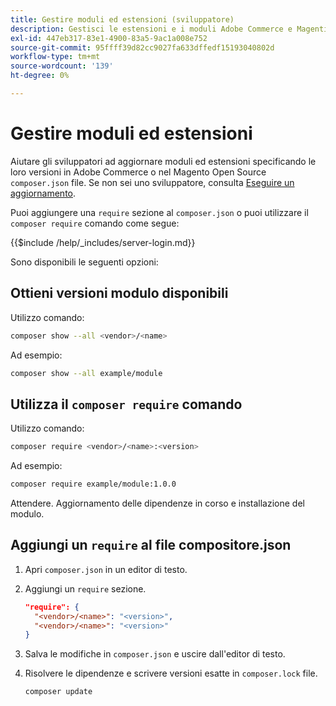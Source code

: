 ```yaml
---
title: Gestire moduli ed estensioni (sviluppatore)
description: Gestisci le estensioni e i moduli Adobe Commerce e Magenti Open Source tramite l’interfaccia della riga di comando e il gestore di pacchetti Composer.
exl-id: 447eb317-83e1-4900-83a5-9ac1a008e752
source-git-commit: 95ffff39d82cc9027fa633dffedf15193040802d
workflow-type: tm+mt
source-wordcount: '139'
ht-degree: 0%

---
```


# Gestire moduli ed estensioni

Aiutare gli sviluppatori ad aggiornare moduli ed estensioni specificando le loro versioni in Adobe Commerce o nel Magento Open Source `composer.json` file. Se non sei uno sviluppatore, consulta [Eseguire un aggiornamento](../implementation/perform-upgrade.md).

Puoi aggiungere una `require` sezione al `composer.json` o puoi utilizzare il `composer require` comando come segue:

{{$include /help/_includes/server-login.md}}

Sono disponibili le seguenti opzioni:

## Ottieni versioni modulo disponibili

Utilizzo comando:

```bash
composer show --all <vendor>/<name>
```

Ad esempio:

```bash
composer show --all example/module
```

## Utilizza il `composer require` comando

Utilizzo comando:

```bash
composer require <vendor>/<name>:<version>
```

Ad esempio:

```bash
composer require example/module:1.0.0
```

Attendere. Aggiornamento delle dipendenze in corso e installazione del modulo.

## Aggiungi un `require` al file compositore.json

1. Apri `composer.json` in un editor di testo.

1. Aggiungi un `require` sezione.

   ```json
   "require": {
     "<vendor>/<name>": "<version>",
     "<vendor>/<name>": "<version>"
   }
   ```

1. Salva le modifiche in `composer.json` e uscire dall&#39;editor di testo.

1. Risolvere le dipendenze e scrivere versioni esatte in `composer.lock` file.

   ```bash
   composer update
   ```
